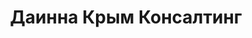 --- 
title: "Даинна Крым Консалтинг" 
site: "http://www.dainna.com.ua" 
town: "Джанкой" 
tel: ["+38 (050) 147-49-63, +7 (978) 735-60-96"] 
address: "Россия, Республика Крым, ул. Калинина, 10а, офис 5" 
mail: "dainna_k@mail.ru" 
--- 
